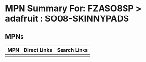 



# MPN Summary For: FZASO8SP > adafruit : SO08-SKINNYPADS

## MPNs
  

|MPN|Direct Links|Search Links|
| :--- | :--- | :--- |
||||

